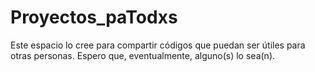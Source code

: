 # Proyectos_paTodxs
Este espacio lo cree para compartir códigos que puedan ser útiles para otras personas. Espero que, eventualmente, alguno(s) lo sea(n).
